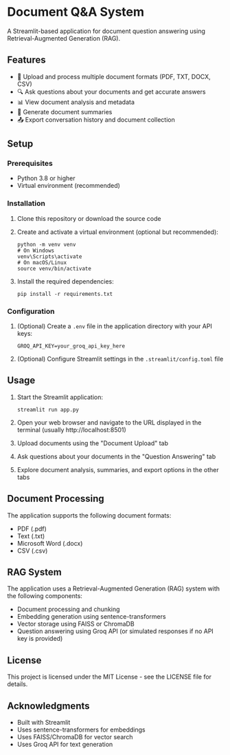 # Document Q&A System

A Streamlit-based application for document question answering using Retrieval-Augmented Generation (RAG).

## Features

- 📄 Upload and process multiple document formats (PDF, TXT, DOCX, CSV)
- 🔍 Ask questions about your documents and get accurate answers
- 📊 View document analysis and metadata
- 📝 Generate document summaries
- 📤 Export conversation history and document collection

## Setup

### Prerequisites

- Python 3.8 or higher
- Virtual environment (recommended)

### Installation

1. Clone this repository or download the source code

2. Create and activate a virtual environment (optional but recommended):
   ```
   python -m venv venv
   # On Windows
   venv\Scripts\activate
   # On macOS/Linux
   source venv/bin/activate
   ```

3. Install the required dependencies:
   ```
   pip install -r requirements.txt
   ```

### Configuration

1. (Optional) Create a `.env` file in the application directory with your API keys:
   ```
   GROQ_API_KEY=your_groq_api_key_here
   ```

2. (Optional) Configure Streamlit settings in the `.streamlit/config.toml` file

## Usage

1. Start the Streamlit application:
   ```
   streamlit run app.py
   ```

2. Open your web browser and navigate to the URL displayed in the terminal (usually http://localhost:8501)

3. Upload documents using the "Document Upload" tab

4. Ask questions about your documents in the "Question Answering" tab

5. Explore document analysis, summaries, and export options in the other tabs

## Document Processing

The application supports the following document formats:

- PDF (.pdf)
- Text (.txt)
- Microsoft Word (.docx)
- CSV (.csv)

## RAG System

The application uses a Retrieval-Augmented Generation (RAG) system with the following components:

- Document processing and chunking
- Embedding generation using sentence-transformers
- Vector storage using FAISS or ChromaDB
- Question answering using Groq API (or simulated responses if no API key is provided)

## License

This project is licensed under the MIT License - see the LICENSE file for details.

## Acknowledgments

- Built with Streamlit
- Uses sentence-transformers for embeddings
- Uses FAISS/ChromaDB for vector search
- Uses Groq API for text generation
